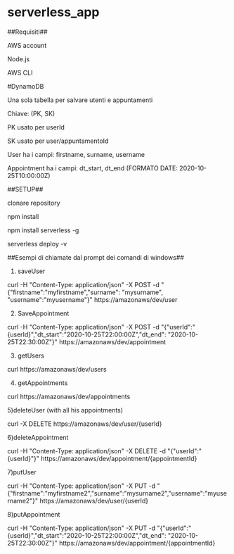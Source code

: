 # serverless_app

##Requisiti##

AWS account

Node.js

AWS CLI

#DynamoDB

Una sola tabella per salvare utenti e appuntamenti

Chiave: (PK, SK)

PK usato per userId

SK usato per user/appuntamentoId

User ha i campi: firstname, surname, username

Appointment ha i campi: dt_start, dt_end (FORMATO DATE: 2020-10-25T10:00:00Z)

##SETUP##

clonare repository

npm install

npm install serverless -g

serverless deploy -v

##Esempi di chiamate dal prompt dei comandi di windows##

1) saveUser

curl -H \"Content-Type: application/json\" -X POST -d "{\"firstname\":\"myfirstname\",\"surname\": \"mysurname\", \"username\":\"myusername\"}" https://amazonaws/dev/user


2) SaveAppointment

curl -H \"Content-Type: application/json\" -X POST -d "{\"userId\":\"{userId}\",\"dt_start\":\"2020-10-25T22:00:00Z\",\"dt_end\": \"2020-10-25T22:30:00Z\"}" https://amazonaws/dev/appointment


3) getUsers

curl https://amazonaws/dev/users


4) getAppointments

curl https://amazonaws/dev/appointments


5)deleteUser (with all his appointments)

curl -X DELETE https://amazonaws/dev/user/{userId}


6)deleteAppointment

curl -H \"Content-Type: application/json\" -X DELETE -d "{\"userId\":\"{userId}\"}" https://amazonaws/dev/appointment/{appointmentId}


7)putUser

curl -H \"Content-Type: application/json\" -X PUT -d "{\"firstname\":\"myfirstname2\",\"surname\":\"mysurname2\",\"username\":\"myusername2\"}" https://amazonaws/dev/user/{userId}


8)putAppointment

curl -H \"Content-Type: application/json\" -X PUT -d "{\"userId\":\"{userId}\",\"dt_start\":\"2020-10-25T22:00:00Z\",\"dt_end\": \"2020-10-25T22:30:00Z\"}" https://amazonaws/dev/appointment/{appointmentId}
